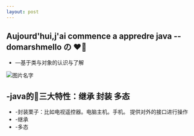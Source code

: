```yaml
---
layout: post
---
```

## Aujourd'hui,j'ai commence a appredre java -- domarshmello の ❤


* —基于类与对象的认识与了解

![图片名字]({{site.url}}/pic/2018-07-19-java/1.png)

## -java的三大特性：继承 封装 多态
* -封装栗子：比如电视遥控器。电脑主机。手机。 提供对外的接口进行操作
* -继承
* -多态

